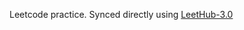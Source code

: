 Leetcode practice. Synced directly using [LeetHub-3.0](https://chromewebstore.google.com/detail/LeetHub-3.0/kdkgpjpenaeoodajljkflmlnkoihkmda)
